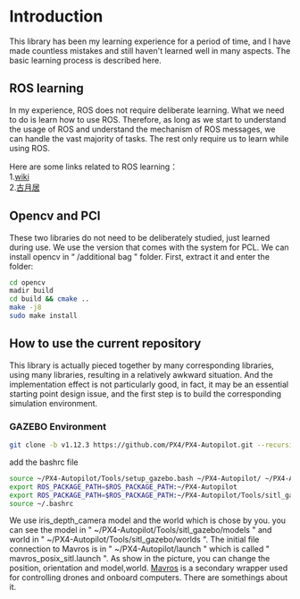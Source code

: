 # Introduction
This library has been my learning experience for a period of time, and I have made countless mistakes and still haven't learned well in many aspects. The basic learning process is described here.  
## ROS learning  
In my experience, ROS does not require deliberate learning. What we need to do is learn how to use ROS. Therefore, as long as we start to understand the usage of ROS and understand the mechanism of ROS messages, we can handle the vast majority of tasks. The rest only require us to learn while using ROS. 

Here are some links related to ROS learning：  
1.[wiki](http://wiki.ros.org/ROS/Tutorials)  
2.[古月居](https://www.bilibili.com/video/BV1zt411G7Vn/?spm_id_from=333.337.search-card.all.click&vd_source=d6ea4dbc61d9452fed12a5669810253d)  
## Opencv and PCl  
These two libraries do not need to be deliberately studied, just learned during use. We use the version that comes with the system for PCL. We can install opencv in “ /additional bag " folder. First, extract it and enter the folder:
```bash
cd opencv
madir build
cd build && cmake ..
make -j8
sudo make install
```

## How to use the current repository  
This library is actually pieced together by many corresponding libraries, using many libraries, resulting in a relatively awkward situation. And the implementation effect is not particularly good, in fact, it may be an essential starting point design issue, and the first step is to build the corresponding simulation environment.  
### GAZEBO Environment  
```bash
git clone -b v1.12.3 https://github.com/PX4/PX4-Autopilot.git --recursive     
```
add the bashrc file  
```bash
source ~/PX4-Autopilot/Tools/setup_gazebo.bash ~/PX4-Autopilot/ ~/PX4-Autopilot/build/px4_sitl_default
export ROS_PACKAGE_PATH=$ROS_PACKAGE_PATH:~/PX4-Autopilot
export ROS_PACKAGE_PATH=$ROS_PACKAGE_PATH:~/PX4-Autopilot/Tools/sitl_gazebo
source ~/.bashrc
```
We use iris_depth_camera model and the world which is chose by you. you can see the model in " ~/PX4-Autopilot/Tools/sitl_gazebo/models " and world in " ~/PX4-Autopilot/Tools/sitl_gazebo/worlds ". The initial file connection to Mavros is in " ~/PX4-Autopilot/launch " which is called " mavros_posix_sitl.launch ". As show in the picture, you can change the position, orientation and model,world. [Mavros](http://wiki.ros.org/mavros) is a secondary wrapper used for controlling drones and onboard computers. There are somethings about it.  





